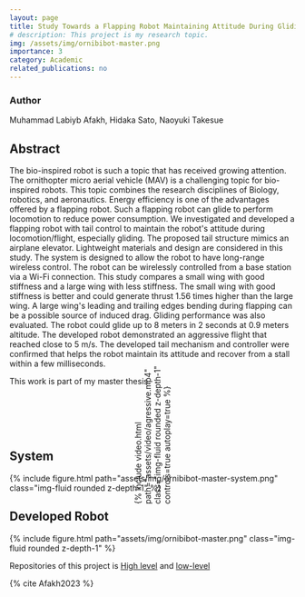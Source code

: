 ```yaml
---
layout: page
title: Study Towards a Flapping Robot Maintaining Attitude During Gliding
# description: This project is my research topic.
img: /assets/img/ornibibot-master.png
importance: 3
category: Academic
related_publications: no
---
```


<style>
.rotate-video {
    transform: rotate(-90deg);
    /* Additional styles to handle the layout after rotation */
    margin: auto;
}
</style>

### Author
Muhammad Labiyb Afakh, Hidaka Sato, Naoyuki Takesue

## Abstract
The bio-inspired robot is such a topic that has received growing attention. The ornithopter micro aerial vehicle (MAV) is a challenging topic for  bio-inspired  robots.  This topic  combines the research  disciplines of  Biology,  robotics,  and  aeronautics. Energy efficiency is one of the advantages offered by a flapping robot. Such a flapping robot can glide to perform locomotion to reduce power consumption. We investigated and developed a flapping robot with tail control to maintain the robot's attitude during locomotion/flight, especially gliding.  The  proposed  tail structure mimics  an  airplane elevator.  Lightweight materials  and  design  are  considered  in  this study. The system is designed to allow the robot to have long-range wireless control. The robot can be wirelessly controlled from a base station via a Wi-Fi connection. This study compares a small wing with good stiffness and a large wing with less stiffness. The small wing with good stiffness is better and could generate thrust 1.56 times higher than the large wing. A large wing's leading and trailing edges bending during flapping can be a possible source of induced drag. Gliding performance was also evaluated. The robot could glide up to 8 meters in 2 seconds at 0.9 meters altitude. The developed robot demonstrated an aggressive flight that reached close to 5 m/s. The developed tail mechanism and controller were confirmed that helps the robot maintain its attitude and recover from a stall within a few milliseconds.

This work is part of my master thesis.
<div class="col-sm mt-3 mt-md-0 rotate-video" style="max-width: 320px;">
    {% include video.html path="assets/video/agressive.mp4" class="img-fluid rounded z-depth-1" controls=true autoplay=true %}
</div>


## System
<div class="col-sm mt-3 mt-md-0" style="max-width: 560px; margin: auto;">
    {% include figure.html path="assets/img/ornibibot-master-system.png" class="img-fluid rounded z-depth-1" %}
</div>

## Developed Robot
<div class="col-sm mt-3 mt-md-0" style="max-width: 560px; margin: auto;">
    {% include figure.html path="assets/img/ornibibot-master.png" class="img-fluid rounded z-depth-1" %}
</div>

Repositories of this project is [High level](https://github.com/labiybafakh/OrnibiBot) and [low-level](https://github.com/labiybafakh/OrnibiBotMicro)

{% cite Afakh2023 %}